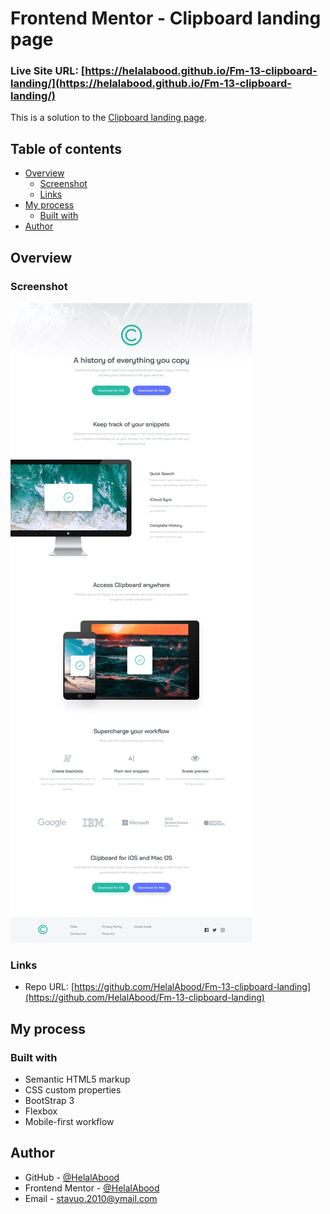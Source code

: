 # Frontend Mentor - Clipboard landing page

### Live Site URL: [https://helalabood.github.io/Fm-13-clipboard-landing/](https://helalabood.github.io/Fm-13-clipboard-landing/)




This is a solution to the [Clipboard landing page](https://www.frontendmentor.io/challenges/clipboard-landing-page-5cc9bccd6c4c91111378ecb9/hub).

## Table of contents

- [Overview](#overview)
  - [Screenshot](#screenshot)
  - [Links](#links)
- [My process](#my-process)
  - [Built with](#built-with)
- [Author](#author)

## Overview

### Screenshot

![Desktop](./screenshot.jpg)

### Links

- Repo URL: [https://github.com/HelalAbood/Fm-13-clipboard-landing](https://github.com/HelalAbood/Fm-13-clipboard-landing)


## My process

### Built with

- Semantic HTML5 markup
- CSS custom properties
- BootStrap 3
- Flexbox
- Mobile-first workflow

## Author

- GitHub - [@HelalAbood](https://github.com/HelalAbood)
- Frontend Mentor - [@HelalAbood](https://www.frontendmentor.io/profile/HelalAbood)
- Email - stavuo.2010@ymail.com

